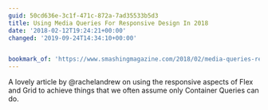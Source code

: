 ```yaml
---
guid: 50cd636e-3c1f-471c-872a-7ad35533b5d3
title: Using Media Queries For Responsive Design In 2018
date: '2018-02-12T19:24:21+00:00'
changed: '2019-09-24T14:34:10+00:00'


bookmark_of: 'https://www.smashingmagazine.com/2018/02/media-queries-responsive-design-2018/'
---
```



A lovely article by @rachelandrew on using the responsive aspects of Flex and Grid to achieve things that we often assume only Container Queries can do.
